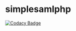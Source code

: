 simplesamlphp
=============

[![Codacy Badge](https://api.codacy.com/project/badge/Grade/59a400dda87b47a1a16254af6db9e08e)](https://www.codacy.com/app/maligree/simplesamlphp?utm_source=github.com&utm_medium=referral&utm_content=conext/simplesamlphp&utm_campaign=badger)